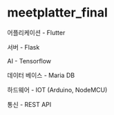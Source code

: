 # meetplatter_final

어플리케이션 - Flutter

서버 - Flask

AI - Tensorflow

데이터 베이스 - Maria DB

하드웨어 - IOT (Arduino, NodeMCU<esp8266>)

통신 - REST API
